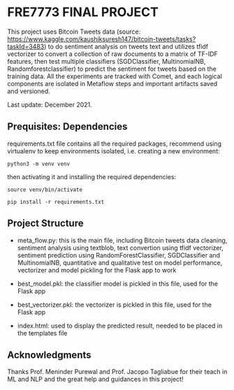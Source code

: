 # FRE7773 FINAL PROJECT

This project uses Bitcoin Tweets data (source: https://www.kaggle.com/kaushiksuresh147/bitcoin-tweets/tasks?taskId=3483) to do sentiment analysis on tweets text and utilizes tfidf vectorizer to convert a collection of raw documents to a matrix of TF-IDF features, then test multiple classifiers (SGDClassifier, MultinomialNB, Randomforestclassifier) to predict the sentiment for tweets based on the training data. All the experiments are tracked with Comet, and each logical components are isolated in Metaflow steps and important artifacts saved and versioned.

Last update: December 2021.

## Prequisites: Dependencies

requirements.txt file contains all the required packages, recommend using virtualenv to keep environments isolated, i.e. creating a new environment:

`python3 -m venv venv`

then activating it and installing the required dependencies:

`source venv/bin/activate`

`pip install -r requirements.txt`

## Project Structure

* meta_flow.py: this is the main file, including Bitcoin tweets data cleaning, sentiment analysis using textblob, text convertion using tfidf vectorizer, sentiment prediction using RandomForestClassifier, SGDClassifier and MultinomialNB, quantitative and qualitative test on model performance, vectorizer and model pickling for the Flask app to work

* best_model.pkl: the classifier model is pickled in this file, used for the Flask app

* best_vectorizer.pkl: the vectorizer is pickled in this file, used for the Flask app

* index.html: used to display the predicted result, needed to be placed in the templates file

## Acknowledgments
Thanks Prof. Meninder Purewal and Prof. Jacopo Tagliabue for their teach in ML and NLP and the great help and guidances in this project!

